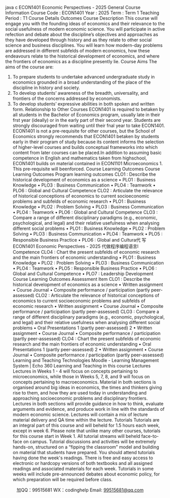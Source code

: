 java c
ECON1401 Economic Perspectives - 2025 
General Course Information
Course Code :      ECON1401
Year   :    2025
Term :    Term   1
Teaching Period   :    T1
Course Details  Outcomes 
Course Description 
This course will engage you with the founding ideas of economics and their relevance to the social   usefulness   of   modern   economic   science.    You   will   participate   in   active   refection   and debate about the discipline’s objectives and approaches as they have developed through history and as they relate to other social science and business disciplines. You will learn how   modern-day   problems   are   addressed   in   different   subfelds   of   modern   economics,   how   these   endeavours relate   to   the   historical   development   of   economics, and   where   the   frontiers   of   economics   as   a discipline presently   lie.
Course Aims 
The aims of the course are:
1. To prepare students to undertake advanced undergraduate study in economics   grounded   in   a   broad   understanding   of   the   place   of   the   discipline   in   history   and   society.
2. To develop students’ awareness of the breadth, universality, and frontiers of the concerns   addressed   by   economists.
3. To develop students’ expressive abilities in both spoken and written form.
Relationship to Other Courses 
ECON1401 is required to betaken by all students in the   Bachelor of   Economics   program,   usually   late in their frst year (ideally) or in the early part of their second year. Students are strongly discouraged from waiting until   their fnal year to take ECON1401. ECON1401 is not a pre-requisite for other courses, but the School of Economics strongly recommends that ECON1401 betaken   by   students   early   in   their   program   of   study   because   its   content   informs   the   selection   of higher-level   courses   and   builds   conceptual   frameworks   into   which   content   from   later   courses can be   placed.In   addition   to   assuming   basic   competence   in   English   and   mathematics   taken   from   highschool,      ECON1401 builds on material contained in ECON1101   Microeconomics   1. This   pre-requisite will   beenforced.
Course Learning Outcomes Course Learning Outcomes Program learning outcomes CLO1 : Describe the historical development of economics as a science • PLO1 : Business Knowledge • PLO3 : Business Communication • PLO4 : Teamwork • PLO6 : Global and Cultural Competence CLO2 : Articulate the relevance of historical conceptions of economics to current socioeconomic problems and subfelds of economic research • PLO1 : Business Knowledge • PLO2 : Problem Solving • PLO3 : Business Communication • PLO4 : Teamwork • PLO6 : Global and Cultural Competence CLO3 : Compare a range of different disciplinary paradigms (e.g., economic, psychological, and legal) and their relative usefulness when analysing different social problems • PLO1 : Business Knowledge • PLO2 : Problem Solving • PLO3 : Business Communication • PLO4 : Teamwork • PLO5 : Responsible Business Practice • PLO6 : Global and Cultura代 写ECON1401 Economic Perspectives - 2025
代做程序编程语言l Competence CLO4 : Chart the present subfelds of economic research and the main frontiers of economic understanding • PLO1 : Business Knowledge • PLO2 : Problem Solving • PLO3 : Business Communication • PLO4 : Teamwork • PLO5 : Responsible Business Practice • PLO6 : Global and Cultural Competence • PLO7 : Leadership Development 
Course Learning Outcomes Assessment Item CLO1 : Describe the historical development of economics as a science • Written assignment • Course Journal • Composite performance / participation (partly peer-assessed) CLO2 : Articulate the relevance of historical conceptions of economics to current socioeconomic problems and subfelds of economic research • Written assignment • Course Journal • Composite performance / participation (partly peer-assessed) CLO3 : Compare a range of different disciplinary paradigms (e.g., economic, psychological, and legal) and their relative usefulness when analysing different social problems • Oral Presentations 1 (partly peer-assessed)  2 • Written assignment • Course Journal • Composite performance / participation (partly peer-assessed) CLO4 : Chart the present subfelds of economic research and the main frontiers of economic understanding • Oral Presentations 1 (partly peer-assessed)  2 • Written assignment • Course Journal • Composite performance / participation (partly peer-assessed) 
Learning and Teaching Technologies 
Moodle - Learning Management System   |   Echo 360
Learning and Teaching in this course 
Lectures
Lectures   in   Weeks   1 - 4 will   focus   on   concepts   pertaining   to   microeconomics, while   those   in Weeks 5, 7, 8, and 9 will focus on concepts pertaining to macroeconomics.   Material   in   both sections is organised around big ideas in economics, the times and thinkers giving rise to them,   and how they are used today in understanding and approaching socioeconomic   problems and disciplinary   frontiers. Lectures   in   both   sections   will   provide   guidance   in   how   to   think, evaluate arguments and evidence, and produce work in line with the standards of modern   economic   science.
Lectures will contain a mix of lecture material delivery and QA time within the lecture.
Tutorials
Tutorials are an integral part of this course and will beheld for   1.5 hours   each week,   except   in week 6. Please note that unlike many other courses, tutorials for this course start in Week   1. All tutorial   streams   will   beheld   face-to-face   on   campus.
Tutorial   discussions   and   activities   will   be   extremely   hands-on, structured   on   a “fipping   the classroom” model and building on material that students have prepared. You should   attend tutorials having done the week's readings. There is free and easy access to electronic or hardcopy   versions   of   both   textbooks   and   all   assigned   readings   and   associated   materials   for each week. Tutorials in some weeks will include pre-announced debates about economic policy,   for   which   preparation   will   be   required   before   class. 





         
加QQ：99515681  WX：codinghelp  Email: 99515681@qq.com
